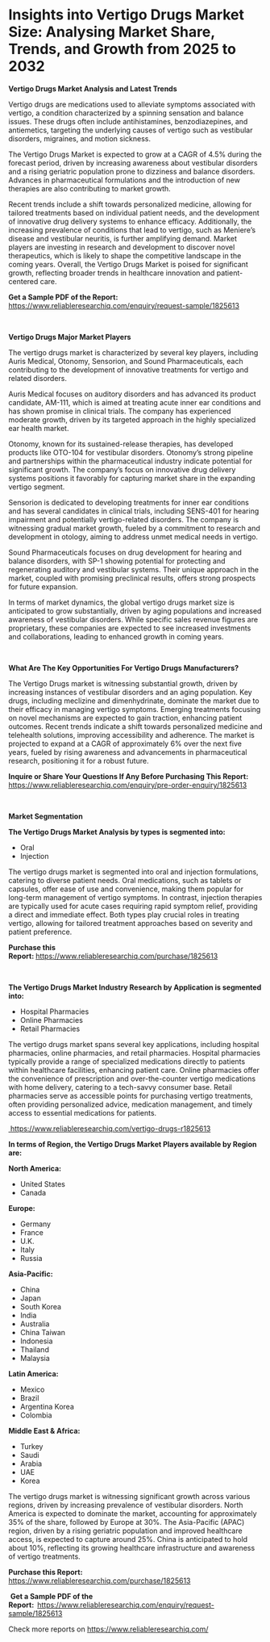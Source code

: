 <p><h1>Insights into Vertigo Drugs Market Size: Analysing Market Share, Trends, and Growth from 2025 to 2032</h1></p><p><strong>Vertigo Drugs Market Analysis and Latest Trends</strong></p>
<p><p>Vertigo drugs are medications used to alleviate symptoms associated with vertigo, a condition characterized by a spinning sensation and balance issues. These drugs often include antihistamines, benzodiazepines, and antiemetics, targeting the underlying causes of vertigo such as vestibular disorders, migraines, and motion sickness.</p><p>The Vertigo Drugs Market is expected to grow at a CAGR of 4.5% during the forecast period, driven by increasing awareness about vestibular disorders and a rising geriatric population prone to dizziness and balance disorders. Advances in pharmaceutical formulations and the introduction of new therapies are also contributing to market growth. </p><p>Recent trends include a shift towards personalized medicine, allowing for tailored treatments based on individual patient needs, and the development of innovative drug delivery systems to enhance efficacy. Additionally, the increasing prevalence of conditions that lead to vertigo, such as Meniere’s disease and vestibular neuritis, is further amplifying demand. Market players are investing in research and development to discover novel therapeutics, which is likely to shape the competitive landscape in the coming years. Overall, the Vertigo Drugs Market is poised for significant growth, reflecting broader trends in healthcare innovation and patient-centered care.</p></p>
<p><strong>Get a Sample PDF of the Report:&nbsp;</strong> <a href="https://www.reliableresearchiq.com/enquiry/request-sample/1825613?utm_campaign=3030&utm_medium=2&utm_source=Github&utm_content=ia&utm_term=08032025&utm_id=vertigo-drugs">https://www.reliableresearchiq.com/enquiry/request-sample/1825613</a></p>
<p>&nbsp;</p>
<p><strong>Vertigo Drugs Major Market Players</strong></p>
<p><p>The vertigo drugs market is characterized by several key players, including Auris Medical, Otonomy, Sensorion, and Sound Pharmaceuticals, each contributing to the development of innovative treatments for vertigo and related disorders. </p><p>Auris Medical focuses on auditory disorders and has advanced its product candidate, AM-111, which is aimed at treating acute inner ear conditions and has shown promise in clinical trials. The company has experienced moderate growth, driven by its targeted approach in the highly specialized ear health market.</p><p>Otonomy, known for its sustained-release therapies, has developed products like OTO-104 for vestibular disorders. Otonomy’s strong pipeline and partnerships within the pharmaceutical industry indicate potential for significant growth. The company’s focus on innovative drug delivery systems positions it favorably for capturing market share in the expanding vertigo segment.</p><p>Sensorion is dedicated to developing treatments for inner ear conditions and has several candidates in clinical trials, including SENS-401 for hearing impairment and potentially vertigo-related disorders. The company is witnessing gradual market growth, fueled by a commitment to research and development in otology, aiming to address unmet medical needs in vertigo.</p><p>Sound Pharmaceuticals focuses on drug development for hearing and balance disorders, with SP-1 showing potential for protecting and regenerating auditory and vestibular systems. Their unique approach in the market, coupled with promising preclinical results, offers strong prospects for future expansion.</p><p>In terms of market dynamics, the global vertigo drugs market size is anticipated to grow substantially, driven by aging populations and increased awareness of vestibular disorders. While specific sales revenue figures are proprietary, these companies are expected to see increased investments and collaborations, leading to enhanced growth in coming years.</p></p>
<p>&nbsp;</p>
<p><strong>What Are The Key Opportunities For Vertigo Drugs Manufacturers?</strong></p>
<p><p>The Vertigo Drugs market is witnessing substantial growth, driven by increasing instances of vestibular disorders and an aging population. Key drugs, including meclizine and dimenhydrinate, dominate the market due to their efficacy in managing vertigo symptoms. Emerging treatments focusing on novel mechanisms are expected to gain traction, enhancing patient outcomes. Recent trends indicate a shift towards personalized medicine and telehealth solutions, improving accessibility and adherence. The market is projected to expand at a CAGR of approximately 6% over the next five years, fueled by rising awareness and advancements in pharmaceutical research, positioning it for a robust future.</p></p>
<p><strong>Inquire or Share Your Questions If Any Before Purchasing This Report:</strong> <a href="https://www.reliableresearchiq.com/enquiry/pre-order-enquiry/1825613?utm_campaign=3030&utm_medium=2&utm_source=Github&utm_content=ia&utm_term=08032025&utm_id=vertigo-drugs">https://www.reliableresearchiq.com/enquiry/pre-order-enquiry/1825613</a></p>
<p>&nbsp;</p>
<p><strong>Market Segmentation</strong></p>
<p><strong>The Vertigo Drugs Market Analysis by types is segmented into:</strong></p>
<p><ul><li>Oral</li><li>Injection</li></ul></p>
<p><p>The vertigo drugs market is segmented into oral and injection formulations, catering to diverse patient needs. Oral medications, such as tablets or capsules, offer ease of use and convenience, making them popular for long-term management of vertigo symptoms. In contrast, injection therapies are typically used for acute cases requiring rapid symptom relief, providing a direct and immediate effect. Both types play crucial roles in treating vertigo, allowing for tailored treatment approaches based on severity and patient preference.</p></p>
<p><strong>Purchase this Report:&nbsp;</strong><a href="https://www.reliableresearchiq.com/purchase/1825613?utm_campaign=3030&utm_medium=2&utm_source=Github&utm_content=ia&utm_term=08032025&utm_id=vertigo-drugs">https://www.reliableresearchiq.com/purchase/1825613</a></p>
<p>&nbsp;</p>
<p><strong>The Vertigo Drugs Market Industry Research by Application is segmented into:</strong></p>
<p><ul><li>Hospital Pharmacies</li><li>Online Pharmacies</li><li>Retail Pharmacies</li></ul></p>
<p><p>The vertigo drugs market spans several key applications, including hospital pharmacies, online pharmacies, and retail pharmacies. Hospital pharmacies typically provide a range of specialized medications directly to patients within healthcare facilities, enhancing patient care. Online pharmacies offer the convenience of prescription and over-the-counter vertigo medications with home delivery, catering to a tech-savvy consumer base. Retail pharmacies serve as accessible points for purchasing vertigo treatments, often providing personalized advice, medication management, and timely access to essential medications for patients.</p></p>
<p><a href="https://www.reliableresearchiq.com/vertigo-drugs-r1825613?utm_campaign=3030&utm_medium=2&utm_source=Github&utm_content=ia&utm_term=08032025&utm_id=vertigo-drugs">&nbsp;https://www.reliableresearchiq.com/vertigo-drugs-r1825613</a></p>
<p><strong>In terms of Region, the Vertigo Drugs Market Players available by Region are:</strong></p>
<p>
    <p> <strong> North America: </strong>
        <ul>
            <li>United States</li>
            <li>Canada</li>
        </ul>
        </p> 
    <p> <strong> Europe: </strong>
        <ul>
            <li>Germany</li>
            <li>France</li>
            <li>U.K.</li>
            <li>Italy</li>
            <li>Russia</li>
        </ul>
        </p> 
    <p> <strong> Asia-Pacific: </strong>
        <ul>
            <li>China</li>
            <li>Japan</li>
            <li>South Korea</li>
            <li>India</li>
            <li>Australia</li>
            <li>China Taiwan</li>
            <li>Indonesia</li>
            <li>Thailand</li>
            <li>Malaysia</li>
        </ul>
        </p> 
    <p> <strong> Latin America: </strong>
        <ul>
            <li>Mexico</li>
            <li>Brazil</li>
            <li>Argentina Korea</li>
            <li>Colombia</li>
        </ul>
        </p> 
    <p> <strong> Middle East & Africa: </strong>
        <ul>
            <li>Turkey</li>
            <li>Saudi</li>
            <li>Arabia</li>
            <li>UAE</li>
            <li>Korea</li>
        </ul>
    </p>
    </p>
<p><p>The vertigo drugs market is witnessing significant growth across various regions, driven by increasing prevalence of vestibular disorders. North America is expected to dominate the market, accounting for approximately 35% of the share, followed by Europe at 30%. The Asia-Pacific (APAC) region, driven by a rising geriatric population and improved healthcare access, is expected to capture around 25%. China is anticipated to hold about 10%, reflecting its growing healthcare infrastructure and awareness of vertigo treatments.</p></p>
<p><strong>Purchase this Report: </strong><a href="https://www.reliableresearchiq.com/purchase/1825613?utm_campaign=3030&utm_medium=2&utm_source=Github&utm_content=ia&utm_term=08032025&utm_id=vertigo-drugs">https://www.reliableresearchiq.com/purchase/1825613</a></p>
<p>&nbsp;<strong>Get a Sample PDF of the Report:&nbsp;&nbsp;</strong><a href="https://www.reliableresearchiq.com/enquiry/request-sample/1825613?utm_campaign=3030&utm_medium=2&utm_source=Github&utm_content=ia&utm_term=08032025&utm_id=vertigo-drugs">https://www.reliableresearchiq.com/enquiry/request-sample/1825613</a></p>
<p><strong></strong></p>
<p>Check more reports on <a href="https://www.reliableresearchiq.com/?utm_campaign=3030&utm_medium=2&utm_source=Github&utm_content=ia&utm_term=08032025&utm_id=vertigo-drugs">https://www.reliableresearchiq.com/</a></p>